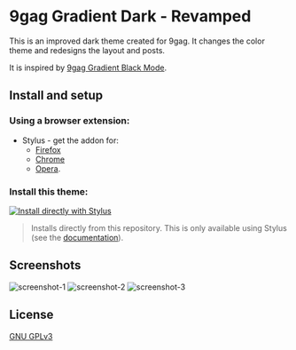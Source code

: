 # 9gag Gradient Dark - Revamped
 This is an improved dark theme created for 9gag. It changes the color theme and redesigns the layout and posts.

 It is inspired by [9gag Gradient Black Mode](https://userstyles.org/styles/164082/9gag-gradient-black-mode).


## Install and setup

### Using a browser extension: 
* Stylus - get the addon for: 
  * [Firefox](https://addons.mozilla.org/en-US/firefox/addon/styl-us/)
  * [Chrome](https://chrome.google.com/webstore/detail/stylus/clngdbkpkpeebahjckkjfobafhncgmne) 
  * [Opera](https://addons.opera.com/en-gb/extensions/details/stylus/).

### Install this theme:
[![Install directly with Stylus](https://img.shields.io/badge/Install%20directly%20with-Stylus-00adad.svg?longCache=true&style=for-the-badge)](https://github.com/ush-ruff/9gag-Gradient-Dark-Revamped/raw/main/9gag.user.css)
  >Installs directly from this repository.
  >This is only available using Stylus (see the [documentation](https://github.com/openstyles/stylus/wiki/Usercss)).

## Screenshots
![screenshot-1](https://i.imgur.com/xRIIoPr.png)
![screenshot-2](https://i.imgur.com/HfTSGOo.png)
![screenshot-3](https://i.imgur.com/7WtYmkY.png)

## License
[GNU GPLv3](https://choosealicense.com/licenses/gpl-3.0/)